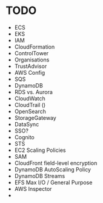 # TODO
- ECS
- EKS
- IAM
- CloudFormation
- ControlTower
- Organisations
- TrustAdvisor
- AWS Config
- SQS
- DynamoDB
- RDS vs. Aurora
- CloudWatch
- CloudTrail ()
- OpenSearch
- StorageGateway
- DataSync
- SSO?
- Cognito
- STS
- EC2 Scaling Policies
- SAM
- CloudFront field-level encryption
- DynamoDB AutoScaling Policy
- DynamoDB Streams
- EFS Max I/O / General Purpose
- AWS Inspector
- 